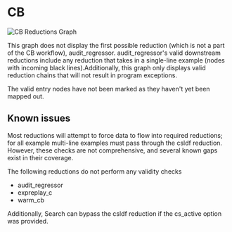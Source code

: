# CB
![CB Reductions Graph](https://user-images.githubusercontent.com/49209570/58733227-f131a480-83c1-11e9-93b9-aade1c6a386c.png)

This graph does not display the first possible reduction (which is not a part of the CB workflow), audit_regressor. audit_regressor's valid downstream reductions include any reduction that takes in a single-line example (nodes with incoming black lines).Additionally, this graph only displays valid reduction chains that will not result in program exceptions.

The valid entry nodes have not been marked as they haven't yet been mapped out.

## Known issues
Most reductions will attempt to force data to flow into required reductions; for all example multi-line examples must pass through the csldf reduction. However, these checks are not comprehensive, and several known gaps exist in their coverage.

The following reductions do not perform any validity checks
* audit_regressor
* expreplay_c
* warm_cb

Additionally, Search can bypass the csldf reduction if the cs_active option was provided.